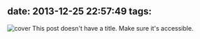 date: 2013-12-25 22:57:49
tags:
---
![cover](https://source.unsplash.com/random/400x400?building)
This post doesn't have a title. Make sure it's accessible.
